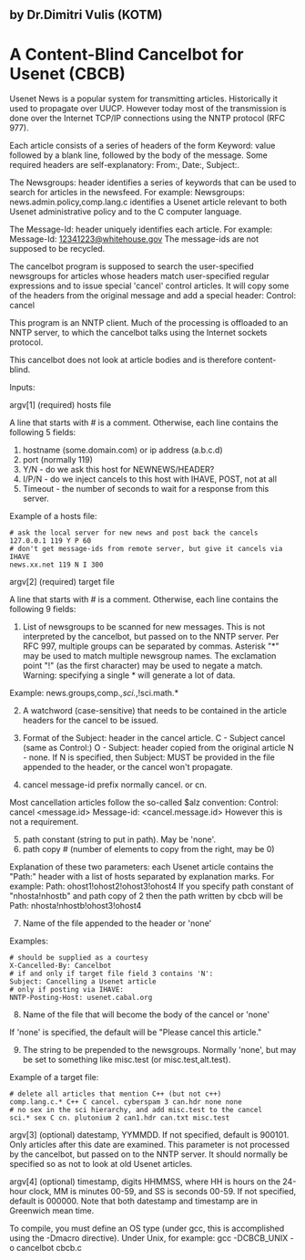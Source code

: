 ## by Dr.Dimitri Vulis (KOTM)
# A Content-Blind Cancelbot for Usenet (CBCB)

Usenet News is a popular system for transmitting articles. Historically it
used to propagate over UUCP. However today most of the transmission is done
over the Internet TCP/IP connections using the NNTP protocol (RFC 977).

Each article consists of a series of headers of the form
Keyword: value
followed by a blank line, followed by the body of the message.
Some required headers are self-explanatory: From:, Date:, Subject:.

The Newsgroups: header identifies a series of keywords that can be used
to search for articles in the newsfeed. For example:
Newsgroups: news.admin.policy,comp.lang.c
identifies a Usenet article relevant to both Usenet administrative policy
and to the C computer language.

The Message-Id: header uniquely identifies each article. For example:
Message-Id: <12341223@whitehouse.gov>
The message-ids are not supposed to be recycled.

The cancelbot program is supposed to search the user-specified newsgroups for
articles whose headers match user-specified regular expressions and to issue
special 'cancel' control articles. It will copy some of the headers from the
original message and add a special header:
Control: cancel <message-id>

This program is an NNTP client. Much of the processing is offloaded to an
NNTP server, to which the cancelbot talks using the Internet sockets protocol.

This cancelbot does not look at article bodies and is therefore content-blind.

Inputs:

argv[1] (required) hosts file

A line that starts with # is a comment. Otherwise, each line contains the
following 5 fields:

1. hostname (some.domain.com) or ip address (a.b.c.d)
2. port (normally 119)
3. Y/N - do we ask this host for NEWNEWS/HEADER?
4. I/P/N - do we inject cancels to this host with IHAVE, POST, not at all
5. Timeout - the number of seconds to wait for a response from this server.

Example of a hosts file:

```
# ask the local server for new news and post back the cancels
127.0.0.1 119 Y P 60
# don't get message-ids from remote server, but give it cancels via IHAVE
news.xx.net 119 N I 300
```
argv[2] (required) target file

A line that starts with # is a comment. Otherwise, each line contains the
following 9 fields:

1. List of newsgroups to be scanned for new messages. This is not interpreted
by the cancelbot, but passed on to the NNTP server. Per RFC 997, multiple
groups can be separated by commas. Asterisk "*" may be used to match multiple
newsgroup names. The exclamation point "!" (as the first character) may be used
to negate a match. Warning: specifying a single * will generate a lot of data.

Example: news.groups,comp.*,sci.*,!sci.math.*

2. A watchword (case-sensitive) that needs to be contained in the article
headers for the cancel to be issued.

3. Format of the Subject: header in the cancel article.
 C - Subject cancel <message-id> (same as Control:)
 O - Subject: header copied from the original article
 N - none.
If N is specified, then Subject: MUST be provided in the file appended to
the header, or the cancel won't propagate.

4. cancel message-id prefix
 normally cancel. or cn.

Most cancellation articles follow the so-called $alz convention:
Control: cancel <message.id>
Message-id: <cancel.message.id>
However this is not a requirement.

5. path constant (string to put in path). May be 'none'.
6. path copy # (number of elements to copy from the right, may be 0)

Explanation of these two parameters:
each Usenet article contains the "Path:" header with a list of hosts separated
by explanation marks. For example:
Path: ohost1!ohost2!ohost3!ohost4
If you specify path constant of "nhosta!nhostb" and path copy of 2
then the path written by cbcb will be
Path: nhosta!nhostb!ohost3!ohost4

7. Name of the file appended to the header or 'none'

Examples:
```
# should be supplied as a courtesy
X-Cancelled-By: Cancelbot
# if and only if target file field 3 contains 'N':
Subject: Cancelling a Usenet article
# only if posting via IHAVE:
NNTP-Posting-Host: usenet.cabal.org
```
8. Name of the file that will become the body of the cancel or 'none'

If 'none' is specified, the default will be
"Please cancel this article."

9. The string to be prepended to the newsgroups. Normally 'none',
but may be set to something like misc.test (or misc.test,alt.test).

Example of a target file:
```
# delete all articles that mention C++ (but not c++)
comp.lang.c.* C++ C cancel. cyberspam 3 can.hdr none none
# no sex in the sci hierarchy, and add misc.test to the cancel
sci.* sex C cn. plutonium 2 can1.hdr can.txt misc.test
```
argv[3] (optional) datestamp, YYMMDD. If not specified, default is 900101. Only
articles after this date are examined. This parameter is not processed by the
cancelbot, but passed on to the NNTP server. It should normally be specified
so as not to look at old Usenet articles.

argv[4] (optional) timestamp, digits HHMMSS, where HH is hours on the 24-hour
clock, MM is minutes 00-59, and SS is seconds 00-59. If not specified, default
is 000000. Note that both datestamp and timestamp are in Greenwich mean time.

To compile, you must define an OS type (under gcc, this is accomplished using
the -Dmacro directive).  Under Unix, for example:
gcc -DCBCB_UNIX -o cancelbot cbcb.c
